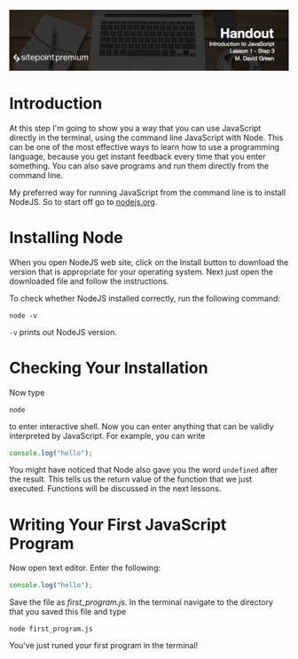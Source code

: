 ![](Introduction-to-JavaScript_handouts/headers/introjs1.3.jpg)

# Introduction

At this step I'm going to show you a way that you can use JavaScript directly in the terminal, using the command line JavaScript with Node. This can be one of the most effective ways to learn how to use a programming language, because you get instant feedback every time that you enter something. You can also save programs and run them directly from the command line.

My preferred way for running JavaScript from the command line is to install NodeJS. So to start off go to [nodejs.org](http://nodejs.org).

# Installing Node

When you open NodeJS web site, click on the Install button to download the version that is appropriate for your operating system. Next just open the downloaded file and follow the instructions.

To check whether NodeJS installed correctly, run the following command:

```
node -v
```

`-v` prints out NodeJS version.

# Checking Your Installation

Now type

```
node
```

to enter interactive shell. Now you can enter anything that can be validly interpreted by JavaScript. For example, you can write

```js
console.log("hello");
```

You might have noticed that Node also gave you the word `undefined` after the result. This tells us the return value of the function that we just executed. Functions will be discussed in the next lessons.

# Writing Your First JavaScript Program

Now open text editor. Enter the following:

```js
console.log("hello");
```

Save the file as *first_program.js*. In the terminal navigate to the directory that you saved this file and type

```
node first_program.js
```

You've just runed your first program in the terminal!
